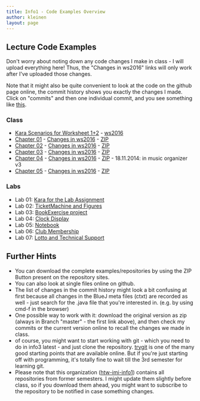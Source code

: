 ```yaml
---
title: Info1 - Code Examples Overview
author: kleinen
layout: page
---
```


## Lecture Code Examples

Don't worry about noting down any code changes I make in class - I will upload everything here!
Thus, the "Changes in ws2016" links will only work after I've uploaded those changes.

Note that it might also be quite convenient to look at the code on the github page online,
the commit history shows you exactly the changes I made. Click on "commits" and then one
individual commit, and you see something like [this](https://github.com/htw-imi-info1/kara/commits/ws2016).

### Class

* [Kara Scenarios for Worksheet 1+2](https://github.com/htw-imi-info1/kara/tree/master) - [ws2016](https://github.com/htw-imi-info1/kara/tree/ws2016)
* [Chapter 01](https://github.com/htw-imi-info1/chapter01) - [Changes in ws2016](https://github.com/htw-imi-info1/chapter01/tree/ws2016) - [ZIP](https://github.com/htw-imi-info1/chapter01/archive/ws2016.zip)
* [Chapter 02](https://github.com/htw-imi-info1/chapter02) - [Changes in ws2016](https://github.com/htw-imi-info1/chapter02/tree/ws2016) - [ZIP](https://github.com/htw-imi-info1/chapter02/archive/ws2016.zip)
* [Chapter 03](https://github.com/htw-imi-info1/chapter03) - [Changes in ws2016](https://github.com/htw-imi-info1/chapter03/tree/ws2016) - [ZIP](https://github.com/htw-imi-info1/chapter03/archive/ws2016.zip)
* [Chapter 04](https://github.com/htw-imi-info1/chapter04) - [Changes in ws2016](https://github.com/htw-imi-info1/chapter04/tree/ws2016) - [ZIP](https://github.com/htw-imi-info1/chapter04/archive/ws2016.zip) - 18.11.2014: in music organizer v3
* [Chapter 05](https://github.com/htw-imi-info1/chapter05) - [Changes in ws2016](https://github.com/htw-imi-info1/chapter05/tree/ws2016) - [ZIP](https://github.com/htw-imi-info1/chapter05/archive/ws2016.zip)


### Labs

* Lab 01: [Kara for the Lab Assignment](https://github.com/htw-imi-info1/exercise02-ws2016)
* Lab 02: [TicketMachine and Figures](https://github.com/htw-imi-info1/exercise02-ws2016)
* Lab 03: [BookExercise project](https://github.com/htw-imi-info1/exercise03)
* Lab 04: [Clock Display](https://github.com/htw-imi-info1/exercise04-ws2016)
* Lab 05: [Notebook](https://github.com/htw-imi-info1/exercise05-with-kara)
* Lab 06: [Club Membership](https://github.com/htw-imi-info1/exercise06-club-membership)
* Lab 07: [Lotto and Technical Support](https://github.com/htw-imi-info1/exercise07)



## Further Hints
* You can download the complete examples/repositories by using the ZIP Button present on the repository sites.
* You can also look at single files online on github.
* The list of changes in the commit history might look a bit confusing at first because all changes in the BlueJ meta files (ctxt) are recorded as well - just search for the .java file that you're interested in. (e.g. by using cmd-f in the browser)
* One possible way to work with it: download the original version as zip (always in Branch "master" - the first link above), and then check my commits or the current version online to recall the changes we made in class.
* of course, you might want to start working with git - which you need to do in info3 latest - and just clone the repository. [trygit](https://try.github.io/levels/1/challenges/1) is one of the many good starting points that are available online.
But if you're just starting off with programming, it's totally fine to wait till the 3rd semester for learning git.
* Please note that this organization ([htw-imi-info1](https://github.com/htw-imi-info1)) contains all repositories from former semesters. I might update them slightly before class, so if you download them ahead, you might want to subscribe to the repository to be notified in case something changes.
